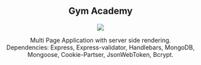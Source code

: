 <h2 align="center">Gym Academy</h2>
<p align="center">
  <img align="center" src="https://github.com/viktor0110/GymAcademy/blob/master/site-review/gif.gif" />
</p>

<p align="center">
Multi Page Application with server side rendering. 
<br>
Dependencies: Express, Express-validator, Handlebars, MongoDB, Mongoose, Cookie-Partser, JsonWebToken, Bcrypt.
</p>
